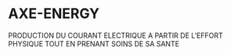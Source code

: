# AXE-ENERGY
PRODUCTION DU COURANT ELECTRIQUE A PARTIR DE L'EFFORT PHYSIQUE TOUT EN PRENANT SOINS DE SA SANTE
